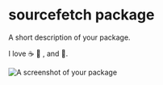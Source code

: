 # sourcefetch package

A short description of your package.


I love :coffee: :pizza: , and :dancer:.

![A screenshot of your package](https://f.cloud.github.com/assets/69169/2290250/c35d867a-a017-11e3-86be-cd7c5bf3ff9b.gif)
